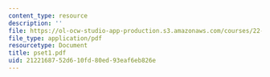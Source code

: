 ```yaml
---
content_type: resource
description: ''
file: https://ol-ocw-studio-app-production.s3.amazonaws.com/courses/22-616-plasma-transport-theory-fall-2003/2122168752d610fd80ed93eaf6eb826e_pset1.pdf
file_type: application/pdf
resourcetype: Document
title: pset1.pdf
uid: 21221687-52d6-10fd-80ed-93eaf6eb826e
---
```

